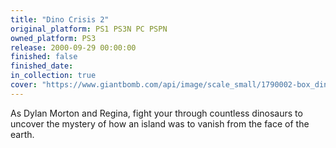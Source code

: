 ```yaml
---
title: "Dino Crisis 2"
original_platform: PS1 PS3N PC PSPN
owned_platform: PS3
release: 2000-09-29 00:00:00
finished: false
finished_date: 
in_collection: true
cover: "https://www.giantbomb.com/api/image/scale_small/1790002-box_dinocr2.png"
---
```


As Dylan Morton and Regina, fight your through countless dinosaurs to uncover the mystery of how an island was to vanish from the face of the earth.
